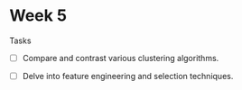 # Week 5

Tasks
- [ ] Compare and contrast various clustering algorithms.

- [ ] Delve into feature engineering and selection techniques.
